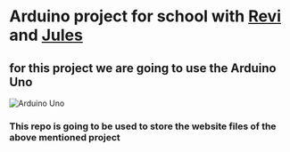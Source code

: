 # Arduino project for school with [Revi](https://github.com/revib0911 "Github Profile") and [Jules](https://github.com/julesvh0911 "github Profile")

## for this project we are going to use the Arduino Uno

![Arduino Uno](https://cdn.shopify.com/s/files/1/0438/4735/2471/products/A000066_03.front_934x700.jpg?v=1629815860)

### This repo is going to be used to store the website files of the above mentioned project